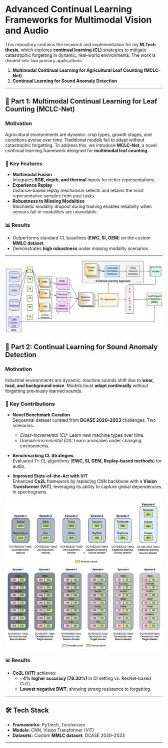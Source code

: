 # Advanced Continual Learning Frameworks for Multimodal Vision and Audio

This repository contains the research and implementation for my **M.Tech thesis**, which explores **continual learning (CL)** strategies to mitigate catastrophic forgetting in dynamic, real-world environments. The work is divided into two primary applications:

1. **Multimodal Continual Learning for Agricultural Leaf Counting (MCLC-Net)**
2. **Continual Learning for Sound Anomaly Detection**

---

## 📌 Part 1: Multimodal Continual Learning for Leaf Counting (MCLC-Net)

### Motivation
Agricultural environments are dynamic: crop types, growth stages, and conditions evolve over time. Traditional models fail to adapt without catastrophic forgetting. To address this, we introduce **MCLC-Net**, a novel continual learning framework designed for **multimodal leaf counting**.

### 🔑 Key Features
- **Multimodal Fusion**  
  Integrates **RGB, depth, and thermal** inputs for richer representations.
- **Experience Replay**  
  Distance-based replay mechanism selects and retains the most representative samples from past tasks.
- **Robustness to Missing Modalities**  
  Stochastic modality dropout during training enables reliability when sensors fail or modalities are unavailable.

### 📊 Results
- Outperforms standard CL baselines (**EWC, SI, GEM**) on the custom **MMLC dataset**.  
- Demonstrates **high robustness** under missing modality scenarios.

---
![MCLC-Net Framework](/assets/mclc_framework.png)

## 📌 Part 2: Continual Learning for Sound Anomaly Detection

### Motivation
Industrial environments are dynamic: machine sounds shift due to **wear, load, and background noise**. Models must **adapt continually** without forgetting previously learned sounds.

### 🔑 Key Contributions
- **Novel Benchmark Curation**  
  Sequential dataset curated from **DCASE 2020–2023** challenges. Two scenarios:  
  - *Class-Incremental (CI):* Learn new machine types over time.  
  - *Domain-Incremental (DI):* Learn anomalies under changing environments.  

- **Benchmarking CL Strategies**  
  Evaluated 7+ CL algorithms (**EWC, SI, GEM, Replay-based methods**) for audio.

- **Improved State-of-the-Art with ViT**  
  Enhanced **Co2L** framework by replacing CNN backbone with a **Vision Transformer (ViT)**, leveraging its ability to capture global dependencies in spectrograms.
  
![DCASE Dataset Structure](./assets/dcase_structure_CI.png)
![DCASE Dataset Structure](./assets/dcase_structure_DI.png)
### 📊 Results
- **Co2L (ViT)** achieves:  
  - ~**4% higher accuracy (78.30%)** in DI setting vs. ResNet-based Co2L.  
  - **Lowest negative BWT**, showing strong resistance to forgetting.

---

## 🛠️ Tech Stack
- **Frameworks:** PyTorch, Torchvision  
- **Models:** CNN, Vision Transformer (ViT)  
- **Datasets:** Custom **MMLC dataset**, DCASE 2020–2023  

---


